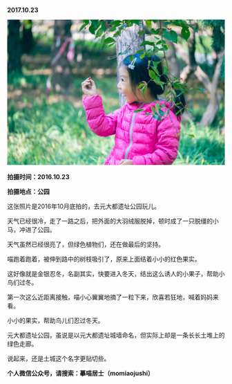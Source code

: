 
          
            
**2017.10.23**



![](img/51001-c491c8aca2586b22.jpg)




**拍摄时间：2016.10.23**

**拍摄地点：公园**

这张照片是2016年10月底拍的，去元大都遗址公园玩儿。

天气已经很冷，走了一路之后，把外面的大羽绒服脱掉，顿时成了一只脱缰的小马，冲进了公园。

天气虽然已经很亮了，但绿色植物们，还在做最后的坚持。

喵跑着跑着，被伸到路中的树枝吸引了，原来上面结着小小的红色果实。

这好像就是金银忍冬，名副其实，快要进入冬天，结出这么诱人的小果子，帮助小鸟们过冬。

第一次这么近距离接触，喵小心翼翼地摘了一粒下来，欣喜若狂地，喊着妈妈来看。

小小的果实，帮助鸟儿们忍过冬天。

元大都遗址公园，虽说是以元大都遗址城墙命名，但实际上却是一条长长土堆上的绿色走廊。

说起来，还是土城这个名字更贴切些。


**个人微信公众号，请搜索：摹喵居士（momiaojushi）**

          
        